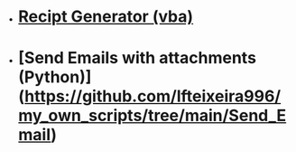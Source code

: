  - # [Recipt Generator (vba)](https://github.com/lfteixeira996/my_own_scripts/tree/main/Recipt_Generator)

 - # [Send Emails with attachments (Python)] (https://github.com/lfteixeira996/my_own_scripts/tree/main/Send_Email)
